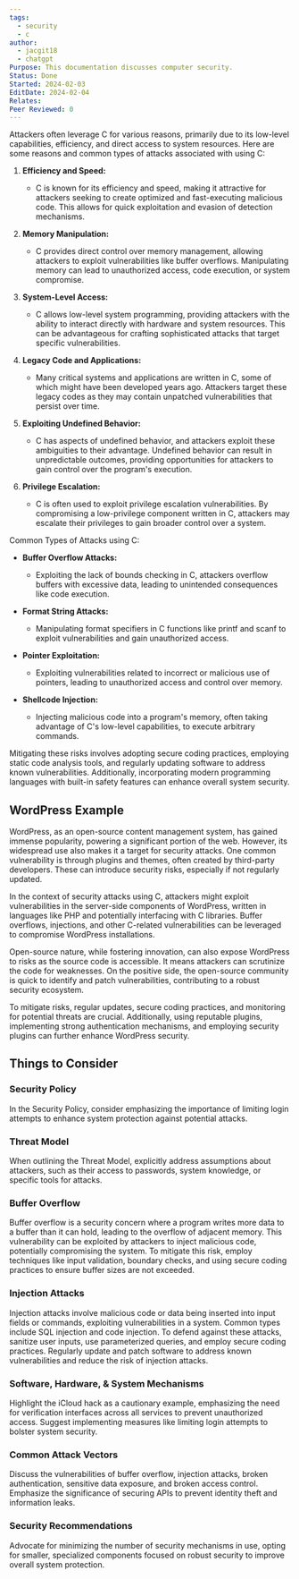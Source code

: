 ```yaml
---
tags:
  - security
  - c
author:
  - jacgit18
  - chatgpt
Purpose: This documentation discusses computer security.
Status: Done
Started: 2024-02-03
EditDate: 2024-02-04
Relates: 
Peer Reviewed: 0
---
```

Attackers often leverage C for various reasons, primarily due to its low-level capabilities, efficiency, and direct access to system resources. Here are some reasons and common types of attacks associated with using C:

1. **Efficiency and Speed:**
   - C is known for its efficiency and speed, making it attractive for attackers seeking to create optimized and fast-executing malicious code. This allows for quick exploitation and evasion of detection mechanisms.

2. **Memory Manipulation:**
   - C provides direct control over memory management, allowing attackers to exploit vulnerabilities like buffer overflows. Manipulating memory can lead to unauthorized access, code execution, or system compromise.

3. **System-Level Access:**
   - C allows low-level system programming, providing attackers with the ability to interact directly with hardware and system resources. This can be advantageous for crafting sophisticated attacks that target specific vulnerabilities.

4. **Legacy Code and Applications:**
   - Many critical systems and applications are written in C, some of which might have been developed years ago. Attackers target these legacy codes as they may contain unpatched vulnerabilities that persist over time.

5. **Exploiting Undefined Behavior:**
   - C has aspects of undefined behavior, and attackers exploit these ambiguities to their advantage. Undefined behavior can result in unpredictable outcomes, providing opportunities for attackers to gain control over the program's execution.

6. **Privilege Escalation:**
   - C is often used to exploit privilege escalation vulnerabilities. By compromising a low-privilege component written in C, attackers may escalate their privileges to gain broader control over a system.

Common Types of Attacks using C:

- **Buffer Overflow Attacks:**
  - Exploiting the lack of bounds checking in C, attackers overflow buffers with excessive data, leading to unintended consequences like code execution.

- **Format String Attacks:**
  - Manipulating format specifiers in C functions like printf and scanf to exploit vulnerabilities and gain unauthorized access.

- **Pointer Exploitation:**
  - Exploiting vulnerabilities related to incorrect or malicious use of pointers, leading to unauthorized access and control over memory.

- **Shellcode Injection:**
  - Injecting malicious code into a program's memory, often taking advantage of C's low-level capabilities, to execute arbitrary commands.

Mitigating these risks involves adopting secure coding practices, employing static code analysis tools, and regularly updating software to address known vulnerabilities. Additionally, incorporating modern programming languages with built-in safety features can enhance overall system security.


## WordPress Example

WordPress, as an open-source content management system, has gained immense popularity, powering a significant portion of the web. However, its widespread use also makes it a target for security attacks. One common vulnerability is through plugins and themes, often created by third-party developers. These can introduce security risks, especially if not regularly updated.

In the context of security attacks using C, attackers might exploit vulnerabilities in the server-side components of WordPress, written in languages like PHP and potentially interfacing with C libraries. Buffer overflows, injections, and other C-related vulnerabilities can be leveraged to compromise WordPress installations.

Open-source nature, while fostering innovation, can also expose WordPress to risks as the source code is accessible. It means attackers can scrutinize the code for weaknesses. On the positive side, the open-source community is quick to identify and patch vulnerabilities, contributing to a robust security ecosystem.

To mitigate risks, regular updates, secure coding practices, and monitoring for potential threats are crucial. Additionally, using reputable plugins, implementing strong authentication mechanisms, and employing security plugins can further enhance WordPress security.


## Things to Consider 

### Security Policy

In the Security Policy, consider emphasizing the importance of limiting login attempts to enhance system protection against potential attacks.

### Threat Model

When outlining the Threat Model, explicitly address assumptions about attackers, such as their access to passwords, system knowledge, or specific tools for attacks.

### Buffer Overflow

Buffer overflow is a security concern where a program writes more data to a buffer than it can hold, leading to the overflow of adjacent memory. This vulnerability can be exploited by attackers to inject malicious code, potentially compromising the system. To mitigate this risk, employ techniques like input validation, boundary checks, and using secure coding practices to ensure buffer sizes are not exceeded.

### Injection Attacks

Injection attacks involve malicious code or data being inserted into input fields or commands, exploiting vulnerabilities in a system. Common types include SQL injection and code injection. To defend against these attacks, sanitize user inputs, use parameterized queries, and employ secure coding practices. Regularly update and patch software to address known vulnerabilities and reduce the risk of injection attacks.

### Software, Hardware, & System Mechanisms

Highlight the iCloud hack as a cautionary example, emphasizing the need for verification interfaces across all services to prevent unauthorized access. Suggest implementing measures like limiting login attempts to bolster system security.

### Common Attack Vectors

Discuss the vulnerabilities of buffer overflow, injection attacks, broken authentication, sensitive data exposure, and broken access control. Emphasize the significance of securing APIs to prevent identity theft and information leaks.

### Security Recommendations

Advocate for minimizing the number of security mechanisms in use, opting for smaller, specialized components focused on robust security to improve overall system protection.